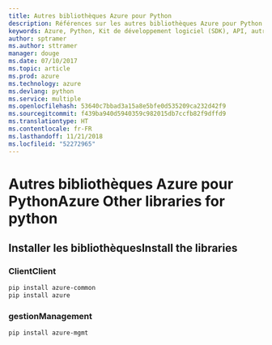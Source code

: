 ```yaml
---
title: Autres bibliothèques Azure pour Python
description: Références sur les autres bibliothèques Azure pour Python
keywords: Azure, Python, Kit de développement logiciel (SDK), API, autres
author: sptramer
ms.author: sttramer
manager: douge
ms.date: 07/10/2017
ms.topic: article
ms.prod: azure
ms.technology: azure
ms.devlang: python
ms.service: multiple
ms.openlocfilehash: 53640c7bbad3a15a8e5bfe0d535209ca232d42f9
ms.sourcegitcommit: f439ba940d5940359c982015db7ccfb82f9dffd9
ms.translationtype: HT
ms.contentlocale: fr-FR
ms.lasthandoff: 11/21/2018
ms.locfileid: "52272965"
---
```

# <a name="azure-other-libraries-for-python"></a><span data-ttu-id="23baf-104">Autres bibliothèques Azure pour Python</span><span class="sxs-lookup"><span data-stu-id="23baf-104">Azure Other libraries for python</span></span>

## <a name="install-the-libraries"></a><span data-ttu-id="23baf-105">Installer les bibliothèques</span><span class="sxs-lookup"><span data-stu-id="23baf-105">Install the libraries</span></span>
### <a name="client"></a><span data-ttu-id="23baf-106">Client</span><span class="sxs-lookup"><span data-stu-id="23baf-106">Client</span></span>

```bash
pip install azure-common
pip install azure
```

### <a name="management"></a><span data-ttu-id="23baf-107">gestion</span><span class="sxs-lookup"><span data-stu-id="23baf-107">Management</span></span>

```bash
pip install azure-mgmt
```
